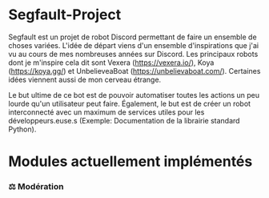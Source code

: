 # Segfault-Project

Segfault est un projet de robot Discord permettant de faire un ensemble de choses variées. L'idée de départ viens d'un ensemble d'inspirations que j'ai vu au cours de mes nombreuses années sur Discord. Les principaux robots dont je m'inspire cela dit sont Vexera (https://vexera.io/), Koya (https://koya.gg/) et UnbelieveaBoat (https://unbelievaboat.com/). Certaines idées viennent aussi de mon cerveau étrange.

Le but ultime de ce bot est de pouvoir automatiser toutes les actions un peu lourde qu'un utilisateur peut faire. Également, le but est de créer un robot interconnecté avec un maximum de services utiles pour les développeurs.euse.s (Exemple: Documentation de la librairie standard Python).

# Modules actuellement implémentés

### ⚖️ Modération

